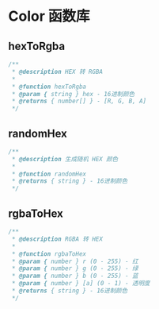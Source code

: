 # Color 函数库

## hexToRgba

```ts
/**
 * @description HEX 转 RGBA
 *
 * @function hexToRgba
 * @param { string } hex - 16进制颜色
 * @returns { number[] } - [R, G, B, A]
 */
```

## randomHex

```ts
/**
 * @description 生成随机 HEX 颜色
 *
 * @function randomHex
 * @returns { string } - 16进制颜色
 */
```

## rgbaToHex

```ts
/**
 * @description RGBA 转 HEX
 *
 * @function rgbaToHex
 * @param { number } r (0 - 255) - 红
 * @param { number } g (0 - 255) - 绿
 * @param { number } b (0 - 255) - 蓝
 * @param { number } [a] (0 - 1) - 透明度
 * @returns { string } - 16进制颜色
 */
```


